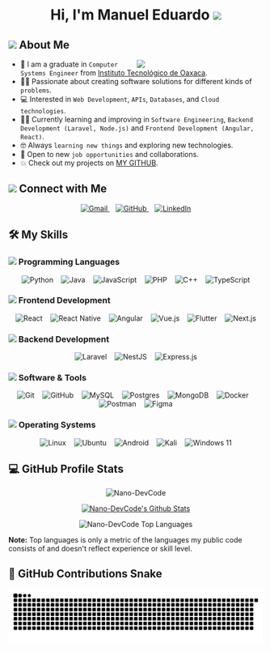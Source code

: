 <h1 align="center">
  Hi, I'm Manuel Eduardo <img src="https://media.giphy.com/media/hvRJCLFzcasrR4ia7z/giphy.gif" width="35">
</h1>


<h2>
  <picture>
    <img src="https://github.com/7oSkaaa/7oSkaaa/blob/main/Images/about_me.gif?raw=true" width="50px">
  </picture>
  About Me
</h2>

<picture>
  <img align="right" src="https://github.com/7oSkaaa/7oSkaaa/blob/main/Images/Right_Side.gif?raw=true" width="250px">
</picture>

- :school: I am a graduate in `Computer Systems Engineer` from [Instituto Tecnológico de Oaxaca](https://www.oaxaca.tecnm.mx/).  
- :technologist: Passionate about creating software solutions for different kinds of `problems`.  
- :computer: Interested in `Web Development`, `APIs`, `Databases`, and `Cloud technologies`.  
- :student: Currently learning and improving in `Software Engineering`, `Backend Development (Laravel, Node.js)` and `Frontend Development (Angular, React)`.  
- :nerd_face: Always `learning new things` and exploring new technologies.  
- :thinking: Open to new `job opportunities` and collaborations.  
- :boom: Check out my projects on [MY GITHUB](https://github.com/Nano-DevCode).  


## <picture><img src="https://github.com/7oSkaaa/7oSkaaa/blob/main/Images/Connect-with-me.gif?raw=true" width="100px"></picture> Connect with Me
<p align="center">
  <a href="mailto:mayka708.ms@gmail.com">
    <img src="https://img.shields.io/badge/Gmail-D14836?style=for-the-badge&logo=gmail&logoColor=white" alt="Gmail"/>
  </a>
  &nbsp;&nbsp;
  <a href="https://github.com/Nano-DevCode">
    <img src="https://img.shields.io/badge/GitHub-181717?style=for-the-badge&logo=github&logoColor=white" alt="GitHub"/>
  </a>
  &nbsp;&nbsp;
  <a href="https://www.linkedin.com/in/manuel-eduardo-santiago-feria-a04b5a332/">
    <img src="https://img.shields.io/badge/LinkedIn-0077B5?style=for-the-badge&logo=linkedin&logoColor=white" alt="LinkedIn"/>
  </a>
</p>



## 🛠️ My Skills

### <picture><img src="https://github.com/7oSkaaa/7oSkaaa/blob/main/Images/Programming_Languages.gif?raw=true" width="50px"></picture> Programming Languages
<p align="center">
  <img src="https://img.shields.io/badge/-Python-3776AB?style=for-the-badge&logo=python&logoColor=white" alt="Python"/>
  &nbsp;&nbsp;
  <img src="https://img.shields.io/badge/-Java-ED8B00?style=for-the-badge&logo=openjdk&logoColor=white" alt="Java"/>
  &nbsp;&nbsp;
  <img src="https://img.shields.io/badge/-JavaScript-F7DF1E?style=for-the-badge&logo=javascript&logoColor=black" alt="JavaScript"/>
  &nbsp;&nbsp;
  <img src="https://img.shields.io/badge/-PHP-777BB4?style=for-the-badge&logo=php&logoColor=white" alt="PHP"/>
  &nbsp;&nbsp;
  <img src="https://img.shields.io/badge/-C++-00599C?style=for-the-badge&logo=c%2B%2B&logoColor=white" alt="C++"/>
  &nbsp;&nbsp;
  <img src="https://img.shields.io/badge/-TypeScript-007ACC?style=for-the-badge&logo=typescript&logoColor=white" alt="TypeScript"/>
</p>

### <picture><img src="https://github.com/7oSkaaa/7oSkaaa/blob/main/Images/Front_End.gif?raw=true" width="50px"></picture> Frontend Development
<p align="center">
  <img src="https://img.shields.io/badge/React-20232a?style=for-the-badge&logo=react&logoColor=61DAFB" alt="React"/>
  &nbsp;&nbsp;
  <img src="https://img.shields.io/badge/React_Native-20232a?style=for-the-badge&logo=react&logoColor=61DAFB" alt="React Native"/>
  &nbsp;&nbsp;
  <img src="https://img.shields.io/badge/Angular-DD0031?style=for-the-badge&logo=angular&logoColor=white" alt="Angular"/>
  &nbsp;&nbsp;
  <img src="https://img.shields.io/badge/Vue.js-35495e?style=for-the-badge&logo=vuedotjs&logoColor=4FC08D" alt="Vue.js"/>
  &nbsp;&nbsp;
  <img src="https://img.shields.io/badge/Flutter-02569B?style=for-the-badge&logo=flutter&logoColor=white" alt="Flutter"/>
  &nbsp;&nbsp;
  <img src="https://img.shields.io/badge/Next.js-000000?style=for-the-badge&logo=next.js&logoColor=white" alt="Next.js"/>
</p>

### <picture><img src="https://img.etimg.com/thumb/msid-84146083,width-1015,height-761,imgsize-638053,resizemode-8,quality-100/prime/technology-and-startups/booting-up-developer-economy-how-tech-startups-are-helping-coders-build-and-test-software-faster.jpg" width="50px"></picture> Backend Development
<p align="center">
  <img src="https://img.shields.io/badge/Laravel-FF2D20?style=for-the-badge&logo=laravel&logoColor=white" alt="Laravel"/>
  &nbsp;&nbsp;
  <img src="https://img.shields.io/badge/NestJS-E0234E?style=for-the-badge&logo=nestjs&logoColor=white" alt="NestJS"/>
  &nbsp;&nbsp;
  <img src="https://img.shields.io/badge/Express.js-404d59?style=for-the-badge&logo=express&logoColor=61DAFB" alt="Express.js"/>
</p>

### <picture><img src="https://github.com/7oSkaaa/7oSkaaa/blob/main/Images/Software_Tools.gif?raw=true" width="50px"></picture> Software & Tools
<p align="center">
  <img src="https://img.shields.io/badge/Git-F05033?style=for-the-badge&logo=git&logoColor=white" alt="Git"/>
  &nbsp;&nbsp;
  <img src="https://img.shields.io/badge/GitHub-181717?style=for-the-badge&logo=github&logoColor=white" alt="GitHub"/>
  &nbsp;&nbsp;
  <img src="https://img.shields.io/badge/MySQL-4479A1?style=for-the-badge&logo=mysql&logoColor=white" alt="MySQL"/>
  &nbsp;&nbsp;
  <img src="https://img.shields.io/badge/Postgres-316192?style=for-the-badge&logo=postgresql&logoColor=white" alt="Postgres"/>
  &nbsp;&nbsp;
  <img src="https://img.shields.io/badge/MongoDB-4ea94b?style=for-the-badge&logo=mongodb&logoColor=white" alt="MongoDB"/>
  &nbsp;&nbsp;
  <img src="https://img.shields.io/badge/Docker-0db7ed?style=for-the-badge&logo=docker&logoColor=white" alt="Docker"/>
  &nbsp;&nbsp;
  <img src="https://img.shields.io/badge/Postman-FF6C37?style=for-the-badge&logo=postman&logoColor=white" alt="Postman"/>
  &nbsp;&nbsp;
  <img src="https://img.shields.io/badge/Figma-F24E1E?style=for-the-badge&logo=figma&logoColor=white" alt="Figma"/>
</p>

 ### <picture> <img src = "https://github.com/7oSkaaa/7oSkaaa/blob/main/Images/OS.gif?raw=true" width = 50px>  </picture> Operating Systems
 
<p align="center"> 
  <img src="https://img.shields.io/badge/Linux-FCC624?style=for-the-badge&logo=linux&logoColor=black" alt="Linux">
  &nbsp;&nbsp;
  <img src="https://img.shields.io/badge/Ubuntu-E95420?style=for-the-badge&logo=ubuntu&logoColor=white" alt="Ubuntu">
  &nbsp;&nbsp;
  <img src="https://img.shields.io/badge/Android-3DDC84?style=for-the-badge&logo=android&logoColor=white" alt="Android">
  &nbsp;&nbsp;
  <img src="https://img.shields.io/badge/Kali-268BEE?style=for-the-badge&logo=kalilinux&logoColor=white" alt="Kali">
  &nbsp;&nbsp;
  <img src="https://img.shields.io/badge/Windows%2011-%230079d5.svg?style=for-the-badge&logo=Windows%2011&logoColor=white" alt="Windows 11">
</p>



## 💻 GitHub Profile Stats
<p align="center">
  <img src="https://github-readme-streak-stats.herokuapp.com/?user=Nano-DevCode&theme=tokyonight_duo" alt="Nano-DevCode" />
</p>

<p align="center">
  <a href="https://github.com/Nano-DevCode">
    <img alt="Nano-DevCode's Github Stats" src="https://github-readme-stats.vercel.app/api?username=Nano-DevCode&show_icons=true&count_private=true&locale=en&theme=tokyonight&layout=compact" height="230px"/>
  </a>
</p>

<p align="center">
  <img src="https://github-readme-stats.vercel.app/api/top-langs?username=Nano-DevCode&langs_count=10&show_icons=true&locale=en&theme=tokyonight" alt="Nano-DevCode Top Languages" height="530px"/>
</p>

**Note:** Top languages is only a metric of the languages my public code consists of and doesn't reflect experience or skill level.



## 🐍 GitHub Contributions Snake
<p align="center">
  <img src="https://github.com/7oSkaaa/7oSkaaa/blob/output/github-contribution-grid-snake.svg?" alt="Snake Game"/>
</p>
